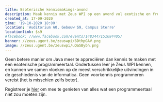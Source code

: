 ```yaml
---
title: Esoterische kennismakings-avond
description: Maak kennis met Zeus WPI op een avond vol exotische en frustrerende programmeertalen
created_at: 17-09-2020
time: '19-10-2020 18:00'
location: 'Auditorium A0, Gebouw S9, Campus Sterre'
locationlink: $s9
#facebook: //www.facebook.com/events/1483447151684405/
banner: //zeus.ugent.be/zeuswpi/6DthpGAV.png
image: //zeus.ugent.be/zeuswpi/uQaSBybh.png
---
```


Geen betere manier om Java meer te appreciëren dan kennis te maken met een esoterische programmeertaal. Ondertussen leer je Zeus WPI kennen, en kunnen we samen vloeken op de meest verschrikkelijke uitvindingen in de geschiedenis van de informatica. Geen voorkennis programmeren vereist (het is misschien zelfs beter).

Registreer je [hier][gandalf] om mee te genieten van alles wat een programmeertaal niet zou moeten zijn.

[gandalf]: https://event.fkgent.be/events/306
